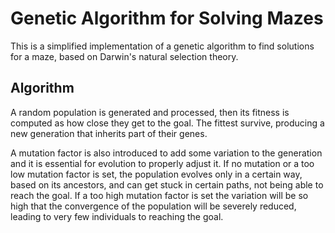 # Genetic Algorithm for Solving Mazes

This is a simplified implementation of a genetic algorithm to find solutions for a maze, based on Darwin's natural selection theory.

## Algorithm

A random population is generated and processed, then its fitness is computed as how close they get to the goal. The fittest survive, producing a new generation that inherits part of their genes.

A mutation factor is also introduced to add some variation to the generation and it is essential for evolution to properly adjust it. If no mutation or a too low mutation factor is set, the population evolves only in a certain way, based on its ancestors, and can get stuck in certain paths, not being able to reach the goal. If a too high mutation factor is set the variation will be so high that the convergence of the population will be severely reduced, leading to very few individuals to reaching the goal.

